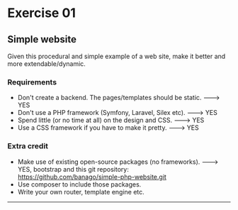 # Exercise 01

## Simple website

Given this procedural and simple example of a web site, make it better and more extendable/dynamic.

### Requirements

* Don't create a backend. The pages/templates should be static. ---> YES
* Don't use a PHP framework (Symfony, Laravel, Silex etc). ---> YES
* Spend little (or no time at all) on the design and CSS. ---> YES
* Use a CSS framework if you have to make it pretty. ---> YES

### Extra credit

* Make use of existing open-source packages (no frameworks). ---> YES, bootstrap and this git repository: https://github.com/banago/simple-php-website.git
* Use composer to include those packages.
* Write your own router, template engine etc.


---------------------------

